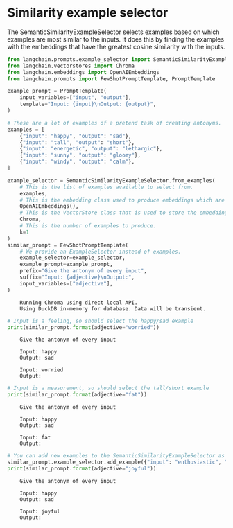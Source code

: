 # Similarity example selector

The SemanticSimilarityExampleSelector selects examples based on which examples are most similar to the inputs. It does this by finding the examples with the embeddings that have the greatest cosine similarity with the inputs.


<!-- WARNING: THIS FILE WAS AUTOGENERATED! DO NOT EDIT! Instead, edit the notebook w/the location & name as this file. -->


```python
from langchain.prompts.example_selector import SemanticSimilarityExampleSelector
from langchain.vectorstores import Chroma
from langchain.embeddings import OpenAIEmbeddings
from langchain.prompts import FewShotPromptTemplate, PromptTemplate

example_prompt = PromptTemplate(
    input_variables=["input", "output"],
    template="Input: {input}\nOutput: {output}",
)

# These are a lot of examples of a pretend task of creating antonyms.
examples = [
    {"input": "happy", "output": "sad"},
    {"input": "tall", "output": "short"},
    {"input": "energetic", "output": "lethargic"},
    {"input": "sunny", "output": "gloomy"},
    {"input": "windy", "output": "calm"},
]
```


```python
example_selector = SemanticSimilarityExampleSelector.from_examples(
    # This is the list of examples available to select from.
    examples, 
    # This is the embedding class used to produce embeddings which are used to measure semantic similarity.
    OpenAIEmbeddings(), 
    # This is the VectorStore class that is used to store the embeddings and do a similarity search over.
    Chroma, 
    # This is the number of examples to produce.
    k=1
)
similar_prompt = FewShotPromptTemplate(
    # We provide an ExampleSelector instead of examples.
    example_selector=example_selector,
    example_prompt=example_prompt,
    prefix="Give the antonym of every input",
    suffix="Input: {adjective}\nOutput:", 
    input_variables=["adjective"],
)
```

<CodeOutputBlock lang="python">

```
    Running Chroma using direct local API.
    Using DuckDB in-memory for database. Data will be transient.
```

</CodeOutputBlock>


```python
# Input is a feeling, so should select the happy/sad example
print(similar_prompt.format(adjective="worried"))
```

<CodeOutputBlock lang="python">

```
    Give the antonym of every input
    
    Input: happy
    Output: sad
    
    Input: worried
    Output:
```

</CodeOutputBlock>


```python
# Input is a measurement, so should select the tall/short example
print(similar_prompt.format(adjective="fat"))
```

<CodeOutputBlock lang="python">

```
    Give the antonym of every input
    
    Input: happy
    Output: sad
    
    Input: fat
    Output:
```

</CodeOutputBlock>


```python
# You can add new examples to the SemanticSimilarityExampleSelector as well
similar_prompt.example_selector.add_example({"input": "enthusiastic", "output": "apathetic"})
print(similar_prompt.format(adjective="joyful"))
```

<CodeOutputBlock lang="python">

```
    Give the antonym of every input
    
    Input: happy
    Output: sad
    
    Input: joyful
    Output:
```

</CodeOutputBlock>
